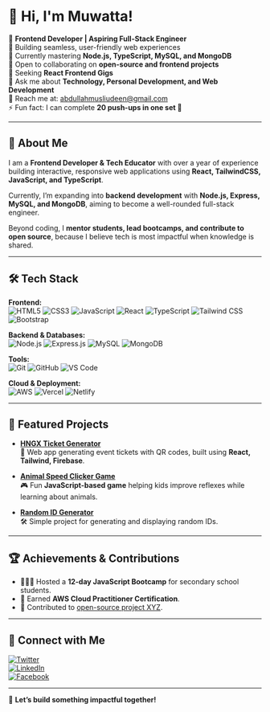 # 👋 Hi, I'm Muwatta!  

🌟 **Frontend Developer | Aspiring Full-Stack Engineer**  
🚀 Building seamless, user-friendly web experiences  
🌱 Currently mastering **Node.js, TypeScript, MySQL, and MongoDB**  
👯 Open to collaborating on **open-source and frontend projects**  
🤝 Seeking **React Frontend Gigs**  
💬 Ask me about **Technology, Personal Development, and Web Development**  
📧 Reach me at: [abdullahmusliudeen@gmail.com](mailto:abdullahmusliudeen@gmail.com)  
⚡ Fun fact: I can complete **20 push-ups in one set 💪**  

---

## 📖 About Me  

I am a **Frontend Developer & Tech Educator** with over a year of experience building interactive, responsive web applications using **React, TailwindCSS, JavaScript, and TypeScript**.  

Currently, I’m expanding into **backend development** with **Node.js, Express, MySQL, and MongoDB**, aiming to become a well-rounded full-stack engineer.  

Beyond coding, I **mentor students, lead bootcamps, and contribute to open source**, because I believe tech is most impactful when knowledge is shared.  

---

## 🛠️ Tech Stack  

**Frontend:**  
![HTML5](https://img.shields.io/badge/HTML5-E34F26?style=flat&logo=html5&logoColor=white) 
![CSS3](https://img.shields.io/badge/CSS3-1572B6?style=flat&logo=css3&logoColor=white) 
![JavaScript](https://img.shields.io/badge/JavaScript-F7DF1E?style=flat&logo=javascript&logoColor=black) 
![React](https://img.shields.io/badge/React-20232A?style=flat&logo=react&logoColor=61DAFB) 
![TypeScript](https://img.shields.io/badge/TypeScript-007ACC?style=flat&logo=typescript&logoColor=white) 
![Tailwind CSS](https://img.shields.io/badge/Tailwind%20CSS-06B6D4?style=flat&logo=tailwind-css&logoColor=white) 
![Bootstrap](https://img.shields.io/badge/Bootstrap-563D7C?style=flat&logo=bootstrap&logoColor=white)  

**Backend & Databases:**  
![Node.js](https://img.shields.io/badge/Node.js-339933?style=flat&logo=node.js&logoColor=white) 
![Express.js](https://img.shields.io/badge/Express.js-000000?style=flat&logo=express&logoColor=white) 
![MySQL](https://img.shields.io/badge/MySQL-4479A1?style=flat&logo=mysql&logoColor=white) 
![MongoDB](https://img.shields.io/badge/MongoDB-47A248?style=flat&logo=mongodb&logoColor=white)  

**Tools:**  
![Git](https://img.shields.io/badge/Git-F05032?style=flat&logo=git&logoColor=white) 
![GitHub](https://img.shields.io/badge/GitHub-181717?style=flat&logo=github&logoColor=white) 
![VS Code](https://img.shields.io/badge/VS%20Code-007ACC?style=flat&logo=visual-studio-code&logoColor=white)  

**Cloud & Deployment:**  
![AWS](https://img.shields.io/badge/AWS-232F3E?style=flat&logo=amazon-aws&logoColor=white) 
![Vercel](https://img.shields.io/badge/Vercel-000000?style=flat&logo=vercel&logoColor=white) 
![Netlify](https://img.shields.io/badge/Netlify-00C7B7?style=flat&logo=netlify&logoColor=white)  

---

## 📌 Featured Projects  

- **[HNGX Ticket Generator](https://github.com/Muwatta/hngx-stage2-ticket-generator.git)**  
  🚀 Web app generating event tickets with QR codes, built using **React, Tailwind, Firebase**.  

- **[Animal Speed Clicker Game](https://github.com/Muwatta/Animal-Speed-Clicker-Game.git)**  
  🎮 Fun **JavaScript-based game** helping kids improve reflexes while learning about animals.  

- **[Random ID Generator](https://random-display-of-id.netlify.app/)**  
  🛠️ Simple project for generating and displaying random IDs.  

---

## 🏆 Achievements & Contributions  

- 👨🏽‍🏫 Hosted a **12-day JavaScript Bootcamp** for secondary school students.  
- 📜 Earned **AWS Cloud Practitioner Certification**.  
- 🤝 Contributed to [open-source project XYZ](https://github.com/example).  

---

## 🔗 Connect with Me  

[![Twitter](https://img.shields.io/badge/Twitter-1DA1F2?style=flat&logo=twitter&logoColor=white)](https://x.com/MusliudeenAbdu1)  
[![LinkedIn](https://img.shields.io/badge/LinkedIn-0A66C2?style=flat&logo=linkedin&logoColor=white)](https://www.linkedin.com/in/abdullahi-musliudeen-64435a239/)  
[![Facebook](https://img.shields.io/badge/Facebook-1877F2?style=flat&logo=facebook&logoColor=white)](https://web.facebook.com/profile.php?id=100085888534291)  

---

🚀 **Let’s build something impactful together!**

